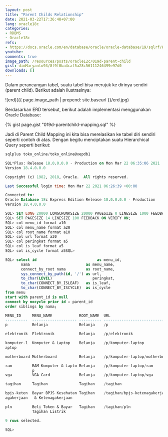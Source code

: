 ```yaml
---
layout: post
title: "Parent Childs Relationship"
date: 2021-03-22T17:36:48+07:00
lang: oracle18c
categories:
- RDBMS
- Oracle18c
refs: 
- https://docs.oracle.com/en/database/oracle/oracle-database/19/sqlrf/Hierarchical-Queries.html#GUID-0118DF1D-B9A9-41EB-8556-C6E7D6A5A84E
youtube: 
comments: true
image_path: /resources/posts/oracle12c/019d-parent-child
gist: dimMaryanto93/8f9f0ba4caf5a28c56111246499e97d0
downloads: []
---
```


Dalam perancangan tabel, suatu tabel bisa merujuk ke dirinya sendiri (parent child). Berikut adalah ilustrasinya:

![erd]({{ page.image_path | prepend: site.baseurl }}/erd.jpg)

Berdasarkan ERD tersebut, berikut adalah implementasi menggunakan Oracle Database:

{% gist page.gist "019d-parentchild-mapping.sql" %}

Jadi di Parent Child Mapping ini kita bisa merelasikan ke tabel diri sendiri seperti contoh di atas. Dengan begitu menciptakan suatu Hierarchical Query seperti berikut:

```sql
sqlplus toko_online/toko_online@xepdb1

SQL*Plus: Release 18.0.0.0.0 - Production on Mon Mar 22 06:35:06 2021
Version 18.4.0.0.0

Copyright (c) 1982, 2018, Oracle.  All rights reserved.

Last Successful login time: Mon Mar 22 2021 06:26:39 +00:00

Connected to:
Oracle Database 18c Express Edition Release 18.0.0.0.0 - Production
Version 18.4.0.0.0

SQL> SET LONG 20000 LONGCHUNKSIZE 20000 PAGESIZE 0 LINESIZE 1000 FEEDBACK OFF VERIFY OFF TRIMSPOOL ON;
SQL> SET PAGESIZE 14 LINESIZE 100 FEEDBACK ON VERIFY ON;
SQL> col menu_id format a10
SQL> col menu_name format a20
SQL> col root_name format a10
SQL> col url format a30
SQL> col peringkat format a5
SQL> col is_leaf format a5
SQL> col is_cycle format a5SQL> 

SQL> select id                           as menu_id,
       nama                         as menu_name,
       connect_by_root nama         as root_name,
       sys_connect_by_path(id, '/') as url,
       to_char(LEVEL)                  peringkat,
       to_char(CONNECT_BY_ISLEAF)   as is_leaf,
       to_char(CONNECT_BY_ISCYCLE)  as is_cycle
from menu
start with parent_id is null
connect by nocycle prior id = parent_id
order siblings by nama;

MENU_ID     MENU_NAME            ROOT_NAME  URL                            PERIN IS_LE IS_CY
----------  -------------------- ---------- ------------------------------ ----- ----- -----
p           Belanja              Belanja    /p                             1     0     0

elektronik  Elektronik           Belanja    /p/elektronik                  2     1     0

komputer-l  Komputer & Laptop    Belanja    /p/komputer-laptop             2     0     0
aptop

motherboard Motherboard          Belanja    /p/komputer-laptop/motherboard 3     1     0

ram         RAM Komputer & Lapto Belanja    /p/komputer-laptop/ram         3     1     0
            p
vga         VGA Card             Belanja    /p/komputer-laptop/vga         3     1     0

tagihan     Tagihan              Tagihan    /tagihan                       1     0     0

bpjs-keten  Bayar BPJS Kesehatan Tagihan    /tagihan/bpjs-ketenagakerjaan  2     1     0
agakerjaan   & Ketenagakerjaan

pln         Beli Token & Bayar   Tagihan    /tagihan/pln                   2     1     0
            Tagihan Listrik

9 rows selected.

SQL>
```